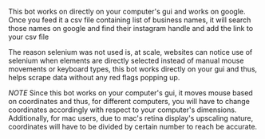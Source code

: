 This bot works on directly on your computer's gui and works on google. Once you feed it a csv file containing list of business names, it will search those names on google and find their instagram handle and add the link to your csv file

The reason selenium was not used is, at scale, websites can notice use of selenium when elements are directly selected instead of manual mouse movements or keyboard types, this bot works directly on your gui and thus, helps
scrape data without any red flags popping up.

*NOTE*
Since this bot works on your computer's gui, it moves mouse based on coordinates and thus, for different computers, you will have to change coordinates accordingly with respect to your computer's dimensions.
Additionally, for mac users, due to mac's retina display's upscaling nature, coordinates will have to be divided by certain number to reach be accurate.
